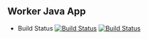 ## Worker Java App
  * Build Status
[![Build Status](http://34.127.37.64:8080/buildStatus/icon?job=Instavote%2Fworker-build)](http://34.127.37.64:8080/job/Instavote/job/worker-build/)
[![Build Status](http://34.127.37.64:8080/buildStatus/icon?job=Instavote%2Fworker-test)](http://34.127.37.64:8080/job/Instavote/job/worker-test/)

